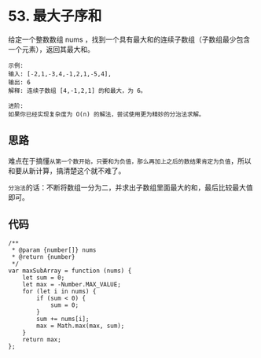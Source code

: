 # 53. 最大子序和
给定一个整数数组 nums ，找到一个具有最大和的连续子数组（子数组最少包含一个元素），返回其最大和。

    示例:
    输入: [-2,1,-3,4,-1,2,1,-5,4],
    输出: 6
    解释: 连续子数组 [4,-1,2,1] 的和最大，为 6。

    进阶:
    如果你已经实现复杂度为 O(n) 的解法，尝试使用更为精妙的分治法求解。
## 思路
难点在于搞懂`从第一个数开始，只要和为负值，那么再加上之后的数结果肯定为负值`，所以和要从新计算，搞清楚这个就不难了。

`分治法`的话：不断将数组一分为二，并求出子数组里面最大的和，最后比较最大值即可。
## 代码
    /**
     * @param {number[]} nums
     * @return {number}
     */
    var maxSubArray = function (nums) {
        let sum = 0;
        let max = -Number.MAX_VALUE;
        for (let i in nums) {
            if (sum < 0) {
                sum = 0;
            }
            sum += nums[i];
            max = Math.max(max, sum);
        }
        return max;
    };